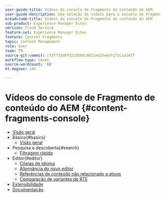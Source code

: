 ```yaml
---
user-guide-title: Vídeos do console de Fragmento de conteúdo do AEM
user-guide-description: Uma coleção de vídeos para o console de Fragmento de conteúdo do Adobe Experience Manager.
breadcrumb-title: Vídeos do console de Fragmento de conteúdo do AEM
sub-product: Experience Manager Sites
version: Cloud Service
feature-set: Experience Manager Sites
feature: Content Fragments
topic: Content Management
role: User
team: TM
source-git-commit: cf37733d0fd22d560c8021eb25e6df273c1a16f7
workflow-type: tm+mt
source-wordcount: '66'
ht-degree: 24%

---
```



# Vídeos do console de Fragmento de conteúdo do AEM {#content-fragments-console}

+ [Visão geral](overview.md)
+ Básico{#basics}
   + [Visão geral](./basics/content-fragments-console.md)
+ Pesquisa e descoberta{#search}
   + [Filtragem rápida](search/fast-filtering.md)
+ Editor{#editor}
   + [Cópias de idioma](editor/language-copies.md)
   + [Alternância do novo editor](editor/new-editor-toggle.md)
   + [Referências de conteúdo não relacionado a ativos](editor/non-asset-content-references.md)
   + [Comparação de variantes de RTE](editor/rte-variant-compare.md)
+ [Extensibilidade](https://experienceleague.adobe.com/docs/experience-manager-learn/cloud-service/developing/extensibility/content-fragments/overview.html)
+ [Documentação](https://experienceleague.adobe.com/docs/experience-manager-cloud-service/content/sites/administering/content-fragments/content-fragments-console.html?lang=pt-BR).

